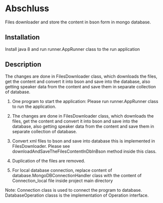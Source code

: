 # Abschluss

Files downloader and store the content in bson form in mongo database.

## Installation

Install java 8 and run runner.AppRunner class to the run application

## Description
The changes are done in FilesDownloader class, which downloads the files,
get the content and convert it into bson and save into the database,
also getting speaker data from the content and save them in separate collection of database.



1) One program to start the application: Please run runner.AppRunner class to run the application.

2) The changes are done in FilesDownloader class, which downloads the files,
   get the content and convert it into bson and save into the database,
   also getting speaker data from the content and save them in separate collection of database.

3) Convert xml files to bson and save into database this is implemented in FilesDownloader. Please see downloadAndSaveTheFilesContentInDbInBson
   method inside this class.

4) Duplication of the files are removed.

5) For local database connection, replace content of database.MongoDBConnectionHandler class with the content of Connection_local file inside project main directory


Note: Connection class is used to connect the program to database.
DatabaseOperation classs is the implementation of Operation interface.